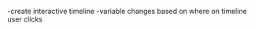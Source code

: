 <!-- -get countdown working on js -->
<!-- -target points in video, set variable accordingly -->
<!-- -date for countdown changes according to date of variable -->
-create interactive timeline
-variable changes based on where on timeline user clicks
